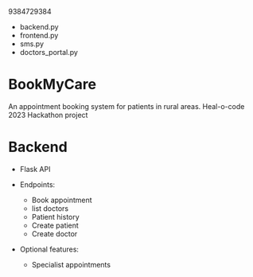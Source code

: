 9384729384
- backend.py
- frontend.py
- sms.py
- doctors_portal.py

# BookMyCare
An appointment booking system for patients in rural areas. Heal-o-code 2023 Hackathon project

# Backend
- Flask API
- Endpoints:
	- Book appointment
	- list doctors
	- Patient history
	- Create patient
	- Create doctor

- Optional features:
	- Specialist appointments
